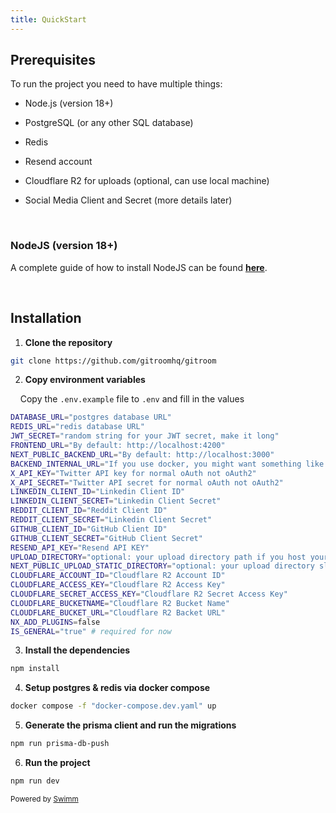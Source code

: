 ```yaml
---
title: QuickStart
---
```

## **Prerequisites**

To run the project you need to have multiple things:

- Node.js (version 18+)

- PostgreSQL (or any other SQL database)

- Redis

- Resend account

- Cloudflare R2 for uploads (optional, can use local machine)

- Social Media Client and Secret (more details later)

&nbsp;

### **NodeJS (version 18+)**

A complete guide of how to install NodeJS can be found [**here**](https://nodejs.org/en/download/).

&nbsp;

## **Installation**

1. **Clone the repository**

```bash
git clone https://github.com/gitroomhq/gitroom

```

2. **Copy environment variables**

&nbsp;&nbsp;&nbsp;&nbsp;Copy the `.env.example` file to `.env` and fill in the values

```bash
DATABASE_URL="postgres database URL"
REDIS_URL="redis database URL"
JWT_SECRET="random string for your JWT secret, make it long"
FRONTEND_URL="By default: http://localhost:4200"
NEXT_PUBLIC_BACKEND_URL="By default: http://localhost:3000"
BACKEND_INTERNAL_URL="If you use docker, you might want something like: http://backend:3000"
X_API_KEY="Twitter API key for normal oAuth not oAuth2"
X_API_SECRET="Twitter API secret for normal oAuth not oAuth2"
LINKEDIN_CLIENT_ID="Linkedin Client ID"
LINKEDIN_CLIENT_SECRET="Linkedin Client Secret"
REDDIT_CLIENT_ID="Reddit Client ID"
REDDIT_CLIENT_SECRET="Linkedin Client Secret"
GITHUB_CLIENT_ID="GitHub Client ID"
GITHUB_CLIENT_SECRET="GitHub Client Secret"
RESEND_API_KEY="Resend API KEY"
UPLOAD_DIRECTORY="optional: your upload directory path if you host your files locally"
NEXT_PUBLIC_UPLOAD_STATIC_DIRECTORY="optional: your upload directory slug if you host your files locally"
CLOUDFLARE_ACCOUNT_ID="Cloudflare R2 Account ID"
CLOUDFLARE_ACCESS_KEY="Cloudflare R2 Access Key"
CLOUDFLARE_SECRET_ACCESS_KEY="Cloudflare R2 Secret Access Key"
CLOUDFLARE_BUCKETNAME="Cloudflare R2 Bucket Name"
CLOUDFLARE_BUCKET_URL="Cloudflare R2 Backet URL"
NX_ADD_PLUGINS=false
IS_GENERAL="true" # required for now

```

3. **Install the dependencies**

```bash
npm install

```

4. **Setup postgres & redis via docker compose**

```bash
docker compose -f "docker-compose.dev.yaml" up

```

5. **Generate the prisma client and run the migrations**

```bash
npm run prisma-db-push

```

6. **Run the project**

```bash
npm run dev
```

<SwmMeta version="3.0.0" repo-id="Z2l0aHViJTNBJTNBc29jcG9zdCUzQSUzQWRpbmlyaWNoYXJk" repo-name="socpost"><sup>Powered by [Swimm](https://app.swimm.io/)</sup></SwmMeta>
